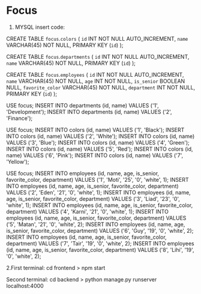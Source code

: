 # Focus

1. MYSQL insert code:

CREATE TABLE `focus`.`colors` (
    `id` INT NOT NULL AUTO_INCREMENT,
    `name` VARCHAR(45) NOT NULL,
    PRIMARY KEY (`id`)
);

CREATE TABLE `focus`.`departments` (
    `id` INT NOT NULL AUTO_INCREMENT,
    `name` VARCHAR(45) NOT NULL,
    PRIMARY KEY (`id`)
);

CREATE TABLE `focus`.`employees` (
    `id` INT NOT NULL AUTO_INCREMENT,
    `name` VARCHAR(45) NOT NULL,
    `age` INT NOT NULL,
    `is_senior` BOOLEAN NULL,
    `favorite_color` VARCHAR(45) NOT NULL,
    `department` INT NOT NULL,
      PRIMARY KEY (`id`)
);


USE focus;
INSERT INTO departments (id, name)
VALUES ('1', 'Development');
INSERT INTO departments (id, name)
VALUES ('2', 'Finance');

USE focus;
INSERT INTO colors (id, name)
VALUES ('1', 'Black');
INSERT INTO colors (id, name)
VALUES ('2', 'White');
INSERT INTO colors (id, name)
VALUES ('3', 'Blue');
INSERT INTO colors (id, name)
VALUES ('4', 'Green');
INSERT INTO colors (id, name)
VALUES ('5', 'Red');
INSERT INTO colors (id, name)
VALUES ('6', 'Pink');
INSERT INTO colors (id, name)
VALUES ('7', 'Yellow');

USE focus;
INSERT INTO employees (id, name, age, is_senior, favorite_color, department)
VALUES ('1', 'Moti', '25', '0', 'white', 1);
INSERT INTO employees (id, name, age, is_senior, favorite_color, department)
VALUES ('2', 'Eden', '21', '0', 'white', 1);
INSERT INTO employees (id, name, age, is_senior, favorite_color, department)
VALUES ('3', 'Liad', '23', '0', 'white', 1);
INSERT INTO employees (id, name, age, is_senior, favorite_color, department)
VALUES ('4', 'Karni', '21', '0', 'white', 1);
INSERT INTO employees (id, name, age, is_senior, favorite_color, department)
VALUES ('5', 'Matan', '21', '0', 'white', 2);
INSERT INTO employees (id, name, age, is_senior, favorite_color, department)
VALUES ('6', 'Guy', '19', '0', 'white', 2);
INSERT INTO employees (id, name, age, is_senior, favorite_color, department)
VALUES ('7', 'Tair', '19', '0', 'white', 2);
INSERT INTO employees (id, name, age, is_senior, favorite_color, department)
VALUES ('8', 'Lihi', '19', '0', 'white', 2);

2.First terminal:
cd frontend > npm start

Second terminal:
cd backend > python manage.py runserver localhost:4000

